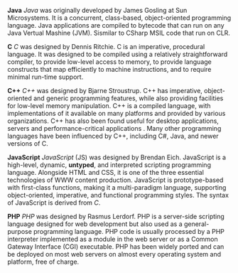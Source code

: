 **Java**
*Java* was originally developed by James Gosling at Sun Microsystems. It is a concurrent, class-based, object-oriented programming language. Java applications are compiled to bytecode that can run on any Java Vertual Mashine (JVM). Sismilar to CSharp MSIL code that run on CLR.

**C**
*C* was designed by Dennis Ritchie. C is an imperative, procedural language. It was designed to be compiled using a relatively straightforward compiler, to provide low-level access to memory, to provide language constructs that map efficiently to machine instructions, and to require minimal run-time support.

**C++**
*C++* was designed by Bjarne Stroustrup. C++ has imperative, object-oriented and generic programming features, while also providing facilities for low-level memory manipulation. C++ is a compiled language, with implementations of it available on many platforms and provided by various organizations. C++ has also been found useful for desktop applications, servers and performance-critical applications . Many other programming languages have been influenced by C++, including C#, Java, and newer versions of C.

**JavaScript**
*JavaScript* (JS) was designed by Brendan Eich. JavaScript is a high-level, dynamic, **untyped**, and interpreted scripting programming language. Alongside HTML and CSS, it is one of the three essential technologies of WWW content production. JavaScript is prototype-based with first-class functions, making it a multi-paradigm language, supporting object-oriented, imperative, and functional programming styles. The syntax of JavaScript is derived from *C*.

**PHP**
*PHP* was designed by Rasmus Lerdorf. PHP is a server-side scripting language designed for web development but also used as a general-purpose programming language. PHP code is usually processed by a PHP interpreter implemented as a module in the web server or as a Common Gateway Interface (CGI) executable. PHP has been widely ported and can be deployed on most web servers on almost every operating system and platform, free of charge.
